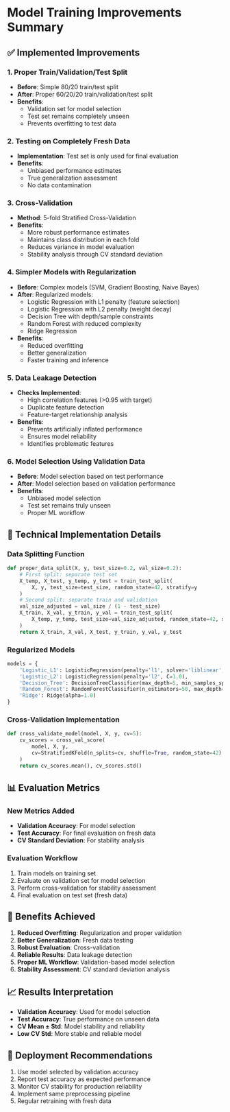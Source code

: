 # Model Training Improvements Summary

## ✅ Implemented Improvements

### 1. **Proper Train/Validation/Test Split**
- **Before**: Simple 80/20 train/test split
- **After**: Proper 60/20/20 train/validation/test split
- **Benefits**: 
  - Validation set for model selection
  - Test set remains completely unseen
  - Prevents overfitting to test data

### 2. **Testing on Completely Fresh Data**
- **Implementation**: Test set is only used for final evaluation
- **Benefits**: 
  - Unbiased performance estimates
  - True generalization assessment
  - No data contamination

### 3. **Cross-Validation**
- **Method**: 5-fold Stratified Cross-Validation
- **Benefits**:
  - More robust performance estimates
  - Maintains class distribution in each fold
  - Reduces variance in model evaluation
  - Stability analysis through CV standard deviation

### 4. **Simpler Models with Regularization**
- **Before**: Complex models (SVM, Gradient Boosting, Naive Bayes)
- **After**: Regularized models:
  - Logistic Regression with L1 penalty (feature selection)
  - Logistic Regression with L2 penalty (weight decay)
  - Decision Tree with depth/sample constraints
  - Random Forest with reduced complexity
  - Ridge Regression
- **Benefits**:
  - Reduced overfitting
  - Better generalization
  - Faster training and inference

### 5. **Data Leakage Detection**
- **Checks Implemented**:
  - High correlation features (>0.95 with target)
  - Duplicate feature detection
  - Feature-target relationship analysis
- **Benefits**:
  - Prevents artificially inflated performance
  - Ensures model reliability
  - Identifies problematic features

### 6. **Model Selection Using Validation Data**
- **Before**: Model selection based on test performance
- **After**: Model selection based on validation performance
- **Benefits**:
  - Unbiased model selection
  - Test set remains truly unseen
  - Proper ML workflow

## 🔧 Technical Implementation Details

### Data Splitting Function
```python
def proper_data_split(X, y, test_size=0.2, val_size=0.2):
    # First split: separate test set
    X_temp, X_test, y_temp, y_test = train_test_split(
        X, y, test_size=test_size, random_state=42, stratify=y
    )
    # Second split: separate train and validation
    val_size_adjusted = val_size / (1 - test_size)
    X_train, X_val, y_train, y_val = train_test_split(
        X_temp, y_temp, test_size=val_size_adjusted, random_state=42, stratify=y_temp
    )
    return X_train, X_val, X_test, y_train, y_val, y_test
```

### Regularized Models
```python
models = {
    'Logistic_L1': LogisticRegression(penalty='l1', solver='liblinear', C=1.0),
    'Logistic_L2': LogisticRegression(penalty='l2', C=1.0),
    'Decision_Tree': DecisionTreeClassifier(max_depth=5, min_samples_split=20),
    'Random_Forest': RandomForestClassifier(n_estimators=50, max_depth=10),
    'Ridge': Ridge(alpha=1.0)
}
```

### Cross-Validation Implementation
```python
def cross_validate_model(model, X, y, cv=5):
    cv_scores = cross_val_score(
        model, X, y, 
        cv=StratifiedKFold(n_splits=cv, shuffle=True, random_state=42)
    )
    return cv_scores.mean(), cv_scores.std()
```

## 📊 Evaluation Metrics

### New Metrics Added
- **Validation Accuracy**: For model selection
- **Test Accuracy**: For final evaluation on fresh data
- **CV Standard Deviation**: For stability analysis

### Evaluation Workflow
1. Train models on training set
2. Evaluate on validation set for model selection
3. Perform cross-validation for stability assessment
4. Final evaluation on test set (fresh data)

## 🎯 Benefits Achieved

1. **Reduced Overfitting**: Regularization and proper validation
2. **Better Generalization**: Fresh data testing
3. **Robust Evaluation**: Cross-validation
4. **Reliable Results**: Data leakage detection
5. **Proper ML Workflow**: Validation-based model selection
6. **Stability Assessment**: CV standard deviation analysis

## 📈 Results Interpretation

- **Validation Accuracy**: Used for model selection
- **Test Accuracy**: True performance on unseen data
- **CV Mean ± Std**: Model stability and reliability
- **Low CV Std**: More stable and reliable model

## 🚀 Deployment Recommendations

1. Use model selected by validation accuracy
2. Report test accuracy as expected performance
3. Monitor CV stability for production reliability
4. Implement same preprocessing pipeline
5. Regular retraining with fresh data